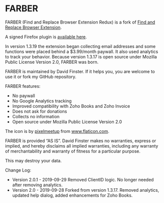 # FARBER


FARBER (Find and Replace Browser Extension Redux) is a fork of [Find and Replace Browser Extension](https://github.com/Dalimil/Find-and-Replace-Browser-Extension).

A signed Firefox plugin is [available here](https://github.com/dfinr/FARBER/releases/download/2.0.1/farber-2.0.1-fx.xpi).  

In version 1.3.19 the extension began collecting email addresses and some functions were placed behind a $3.99/month paywall. It also used analytics to track your behavior. Because version 1.3.17 is open source under Mozilla Public License Version 2.0, FARBER was born.

FARBER is maintained by David Finster. If it helps you, you are welcome to use it or fork my GitHub repository.

FARBER features:

* No paywall
* No Google Analytics tracking
* Improved compatibility with Zoho Books and Zoho Invoice
* Does not ask for donations
* Collects no information
* Open source under Mozilla Public License Version 2.0

The icon is by [pixelmeetup](https://www.flaticon.com/authors/pixelmeetup) from www.flaticon.com.

FARBER is provided “AS IS”. David Finster makes no warranties, express or implied, and hereby disclaims all implied warranties, including any warranty of merchantability and warranty of fitness for a particular purpose.

This may destroy your data. 

Change Log:

* Version 2.0.1 - 2019-09-29
Removed ClientID logic. No longer needed after removing analytics.
* Version 2.0 - 2019-09-28
Forked from version 1.3.17. Removed analytics, updated help dialog, added enhancements for Zoho Books.
